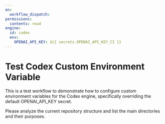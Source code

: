 ```yaml
---
on:
  workflow_dispatch:
permissions:
  contents: read
engine:
  id: codex
  env:
    OPENAI_API_KEY: ${{ secrets.OPENAI_API_KEY_CI }}
---
```


# Test Codex Custom Environment Variable

This is a test workflow to demonstrate how to configure custom environment variables for the Codex engine, specifically overriding the default OPENAI_API_KEY secret.

Please analyze the current repository structure and list the main directories and their purposes.